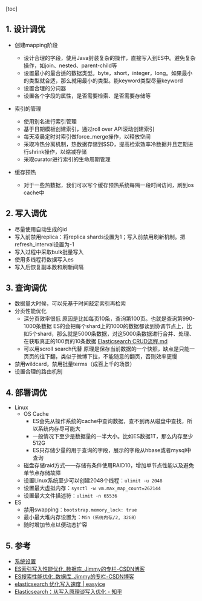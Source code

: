 [toc]

## 1. 设计调优
- 创建mapping阶段
    - 设计合理的字段，使用Java封装复杂的操作，直接写入到ES中。避免复杂操作，如join、nested、parent-child等
    - 设置最小的最合适的数据类型。byte，short，integer，long。如果最小的类型就合适，那么就用最小的类型。能keyword类型尽量keyword
    - 设置合理的分词器
    - 设置各个字段的属性，是否需要检索、是否需要存储等

- 索引的管理
    - 使用别名进行索引管理
    - 基于日期模板创建索引，通过roll over API滚动创建索引
    - 每天凌晨定时对索引做force_merge操作，以释放空间
    - 采取冷热分离机制，热数据存储到SSD，提高检索效率冷数据并且定期进行shrink操作，以缩减存储
    - 采取curator进行索引的生命周期管理
- 缓存预热
    - 对于一些热数据，我们可以写个缓存预热系统每隔一段时间访问，刷到os cache中


## 2. 写入调优
- 尽量使用自动生成的id
- 写入前禁用replica：将replica shards设置为1；写入前禁用刷新机制。把refresh_interval设置为-1
- 写入过程中采取bulk批量写入
- 使用多线程将数据写入es
- 写入后恢复副本数和刷新间隔


## 3. 查询调优

- 数据量大时候，可以先基于时间敲定索引再检索
- 分页性能优化
    - 深分页效率很低
    原因是比如每页10条，查询第100页。也就是查询第990-1000条数据
    ES的会把每个shard上的1000的数据都读到协调节点上，比如5个shard，那么就是5000条数据，对这5000条数据进行合并、处理、在获取真正的100页的10条数据
    [Elasticsearch CRUD流程.md](Elasticsearch%20CRUD流程.md)
    - 可以用scroll search代替
    原理是保存当前数据的一个快照，缺点是只能一页页的往下翻，类似于微博下拉，不能随意的翻页，否则效率更慢
- 禁用wildcard，禁用批量terms（成百上千的场景）
- 设置合理的路由机制

## 4. 部署调优

- Linux
    - OS Cache
        - ES会先从操作系统的cache中查询数据，查不到再从磁盘中查找，所以系统内存尽可能大
        - 一般情况下至少是数据量的一半大小。比如ES数据1T，那么内存至少512G
        - ES只存储少量的用于查询的字段，展示的字段从hbase或者mysql中查询
    - 磁盘存储raid方式——存储有条件使用RAID10，增加单节点性能以及避免单节点存储故障
    - 设置Linux系统至少可以创建2048个线程：`ulimit -u 2048`
    - 设置最大虚拟内存：`sysctl -w vm.max_map_count=262144`
    - 设置最大文件描述符：`ulimit -n 65536`
- ES
    - 禁用swapping：`bootstrap.memory_lock: true`
    - 最小最大堆内存设置为：`Min（系统内存/2, 32GB）`
    - 随时增加节点以便动态扩容


## 5. 参考
- [系统设置](https://elasticsearch.apachecn.org/#/docs/43)
- [ES索引写入性能优化\_数据库\_Jimmy的专栏\-CSDN博客](https://blog.csdn.net/zhuzhuba008/article/details/77483199)
- [ES搜索性能优化\_数据库\_Jimmy的专栏\-CSDN博客](https://blog.csdn.net/zhuzhuba008/article/details/77712263)
- [elasticsearch 优化写入速度 \| easyice](https://www.easyice.cn/archives/207#i-4)
- [Elasticsearch：从写入原理谈写入优化 \- 知乎](https://zhuanlan.zhihu.com/p/366785695)

